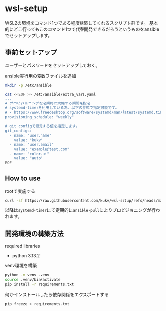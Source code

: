 # wsl-setup

WSL2の環境をコマンド1つである程度構築してくれるスクリプト群です。
基本的にどこ行ってもこのコマンド1つで代替開発できるだろうというものをansibleでセットアップします。

## 事前セットアップ

ユーザーとパスワードをセットアップしておく。

ansible実行用の変数ファイルを追加

```bash
mkdir -p /etc/ansible

cat <<EOF >> /etc/ansible/extra_vars.yaml
---
# プロビジョニングを定期的に実施する期間を指定
# systemd-timerを利用している為、以下の書式で指定可能です。
# - https://www.freedesktop.org/software/systemd/man/latest/systemd.time.html****
provisioning_schedule: "weekly"

# git configで設定する値を指定します。
git_configs:
  - name: "user.name"
    value: "kukv"
  - name: "user.email"
    value: "example@test.com"
  - name: "color.ui"
    value: "auto"
EOF
```

## How to use

rootで実施する

```bash
curl -sf https://raw.githubusercontent.com/kukv/wsl-setup/refs/heads/main/init.sh | bash -s -- --user <開発で利用するユーザー>
```

以降は`systemd-timer`にて定期的に`ansible-pull`によりプロビジョニングが行われます。

## 開発環境の構築方法

required libraries

- python 3.13.2

venv環境を構築
```bash
python -m venv .venv
source .venv/bin/activate
pip install -r requirements.txt
```

何かインストールしたら依存関係をエクスポートする
```bash
pip freeze > requirements.txt
```
